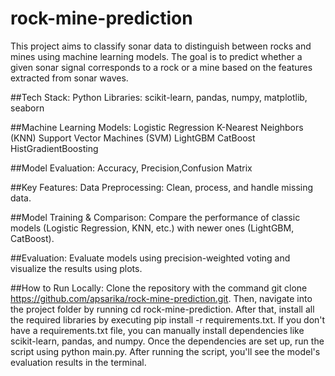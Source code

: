 # rock-mine-prediction
This project aims to classify sonar data to distinguish between rocks and mines using machine learning models. The goal is to predict whether a given sonar signal corresponds to a rock or a mine based on the features extracted from sonar waves.

##Tech Stack:
Python Libraries: scikit-learn, pandas, numpy, matplotlib, seaborn

##Machine Learning Models:
Logistic Regression
K-Nearest Neighbors (KNN)
Support Vector Machines (SVM)
LightGBM
CatBoost
HistGradientBoosting

##Model Evaluation:
Accuracy, Precision,Confusion Matrix

##Key Features:
Data Preprocessing: Clean, process, and handle missing data.

##Model Training & Comparison: Compare the performance of classic models (Logistic Regression, KNN, etc.) with newer ones (LightGBM, CatBoost).

##Evaluation: Evaluate models using precision-weighted voting and visualize the results using plots.

##How to Run Locally:
Clone the repository with the command git clone https://github.com/apsarika/rock-mine-prediction.git.
Then, navigate into the project folder by running cd rock-mine-prediction. After that, install all the required libraries by executing pip install -r requirements.txt. 
If you don't have a requirements.txt file, you can manually install dependencies like scikit-learn, pandas, and numpy.
Once the dependencies are set up, run the script using python main.py.
After running the script, you'll see the model's evaluation results in the terminal.
